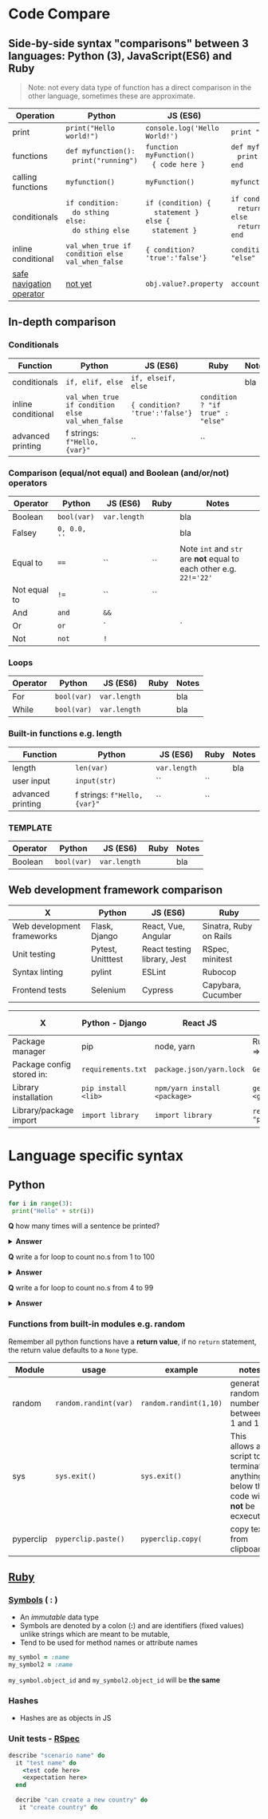 # Code Compare

## Side-by-side syntax "comparisons" between 3 languages: Python (3), JavaScript(ES6) and Ruby

> Note: not every data type of function has a direct comparison in the other language, sometimes these are approximate. 

 Operation | Python | JS (ES6) | Ruby
|---|---|---|---|
| print | `print("Hello world!")` | `console.log('Hello World!')` | `print "Hello world!"`|
| functions | `def myfunction():`<br>&nbsp;&nbsp;&nbsp;`print("running")` | `function myFunction()`<br>&nbsp;&nbsp; `{ code here }`| `def myfunction()`<br>&nbsp;&nbsp;&nbsp;`print "running"`<br>`end` |
| calling functions | `myfunction()` | `myFunction()`| `myfunction()` |
| conditionals | `if condition:`<br>&nbsp;&nbsp;&nbsp;`do sthing`<br>`else:`<br>&nbsp;&nbsp;&nbsp;`do sthing else`| `if (condition) {`<br>&nbsp;&nbsp;&nbsp; `statement }` <br>`else {` <br>&nbsp;&nbsp;&nbsp;`statement }` | `if condition`<br>&nbsp;&nbsp;&nbsp;`return true`<br>`else`<br>&nbsp;&nbsp;&nbsp;`return false`<br>`end`|
| inline conditional | `val_when_true if condition else val_when_false`| `{ condition? 'true':'false'}`| `condition ? "if true" : "else"`|
| [safe navigation operator](https://mitrev.net/ruby/2015/11/13/the-operator-in-ruby/)| [not yet](https://en.wikipedia.org/wiki/Safe_navigation_operator#Python)| `obj.value?.property`|`account&.username&.address`|| |

## In-depth comparison

### Conditionals

 Function | Python | JS (ES6) | Ruby | Notes
|---|---|---|---|---|
| conditionals | `if, elif, else` | `if, elseif, else` |  | bla || 
| inline conditional | `val_when_true if condition else val_when_false`| `{ condition? 'true':'false'}`| `condition ? "if true" : "else"`|||
| advanced printing | f strings: `f"Hello, {var}"` | `` | ``| |input is always a str by default for all 3

### Comparison (equal/not equal) and Boolean (and/or/not) operators
 Operator | Python | JS (ES6) | Ruby | Notes
|---|---|---|---|---|
| Boolean | `bool(var)` | `var.length` | | bla | 
| Falsey | `0, 0.0, ''` |  | | bla | 
| Equal to | `==` | `` | ``| Note `int` and `str` are **not** equal to each other e.g. `22!='22'`|
| Not equal to | `!=` | `` | ``| |
| And | `and` | `&&` | | |
| Or | `or` | `||` | `unless?`| |
| Not | `not` | `!` | | |

### Loops
 Operator | Python | JS (ES6) | Ruby | Notes
|---|---|---|---|---|
| For | `bool(var)` | `var.length` | | bla | **For** loops iterate a **specific** no. of times
| While | `bool(var)` | `var.length` | | bla | **While** loops iterate **while** a certain condn is true

### Built-in functions e.g. length

 Function | Python | JS (ES6) | Ruby | Notes
|---|---|---|---|---|
| length | `len(var)` | `var.length` | | bla | 
| user input | `input(str)` | `` | ``| |input is always a str by default for all 3
| advanced printing | f strings: `f"Hello, {var}"` | `` | ``| |input is always a str by default for all 3

### TEMPLATE
 Operator | Python | JS (ES6) | Ruby | Notes
|---|---|---|---|---|
| Boolean | `bool(var)` | `var.length` | | bla | 



## Web development framework comparison

 X | Python | JS (ES6) | Ruby
|---|---|---|---|
|Web development frameworks|Flask, Django|React, Vue, Angular |Sinatra, Ruby on Rails|
|Unit testing|Pytest, Unitttest|React testing library, Jest |RSpec, minitest|
|Syntax linting|pylint|ESLint|Rubocop|
|Frontend tests|Selenium|Cypress|Capybara, Cucumber|

 X | Python - Django | React JS | Ruby on Rails
|---|---|---|---|
|Package manager|pip|node, yarn|RubyGems => bundler|
|Package config stored in:|`requirements.txt`|`package.json/yarn.lock`|`Gemfile.lock`|
|Library installation|`pip install <lib>`|`npm/yarn install <package>`|`gem install <gem>`|
|Library/package import|`import library`|`import library`|`require "package"`|



# Language specific syntax

## Python

```python
for i in range(3):
 print("Hello" + str(i))
```
**Q** how many times will a sentence be printed?

<details>
<summary>
 <b>Answer</b>
</summary>
3 times, the first time the variable i is set to 0, then 1 and 2 NOT including 3. Total of 3 times - as range(<b>3</b>)
</p>
</details>

**Q** write a for loop to count no.s from 1 to 100

<details>
<summary>
 <b>Answer</b>
</summary>

```python
total = 0
for i in range(101):
    total = total + i
print(total)
```
</p>
</details>

**Q** write a for loop to count no.s from 4 to 99

<details>
<summary>
 <b>Answer</b>
</summary>

```python
total = 0
for i in range(4, 100):
    total = total + i
print(total)
```
</p>
</details>

### Functions from built-in modules e.g. random

Remember all python functions have a **return value**, if no ```return``` statement, the return value defaults to a ```None``` type. 

 Module | usage | example | notes
|---|---|---|---|
| random | `random.randint(var)` | `random.randint(1,10)` |generate random number between 1 and 10|
| sys | `sys.exit()` | `sys.exit()` | This allows a script to terminate, anything below this code will **not** be ecxecuted
| pyperclip | `pyperclip.paste()` | `pyperclip.copy(` | copy text from clipboard|


## [Ruby](https://repl.it/join/sspejxsy-roxey804)

### [Symbols](https://www.youtube.com/watch?v=VytEw_DDcYI) ( : )

* An *immutable* data type
* Symbols are denoted by a colon (**:**) and are identifiers (fixed values) unlike strings which are meant to be mutable, 
* Tend to be used for method names or attribute names
```ruby
my_symbol = :name
my_symbol2 = :name
```
`my_symbol.object_id` and `my_symbol2.object_id` will be **the same**

### Hashes
* Hashes are as objects in JS

### Unit tests - [RSpec](https://rspec.info/documentation/)

```ruby
describe "scenario name" do
  it "test name" do
    <test code here>
    <expectation here>
  end
  
  decribe "can create a new country" do
   it "create country" do
   
```



